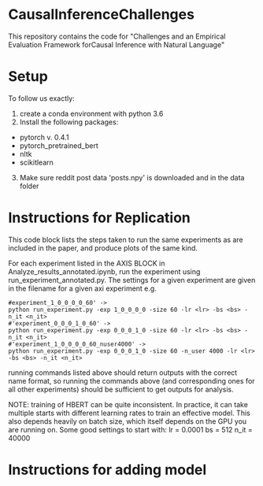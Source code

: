 # CausalInferenceChallenges

This repository contains the code for "Challenges and an Empirical Evaluation Framework forCausal Inference with Natural Language"

# Setup
To follow us exactly:

1. create a conda environment with python 3.6
2. Install the following packages:
  - pytorch v. 0.4.1
  - pytorch_pretrained_bert
  - nltk
  - scikitlearn
3. Make sure reddit post data 'posts.npy' is downloaded and in the data folder

# Instructions for Replication
This code block lists the steps taken to run the same experiments as are included in the paper, and produce plots of the same kind.

For each experiment listed in the AXIS BLOCK in Analyze_results_annotated.ipynb, run the experiment using run_experiment_annotated.py. The settings for a given experiment are given in the filename for a given
axi experiment
e.g.
```
#experiment_1_0_0_0_0_60' -> 
python run_experiment.py -exp 1_0_0_0_0 -size 60 -lr <lr> -bs <bs> -n_it <n_it>
#'experiment_0_0_0_1_0_60' -> 
python run_experiment.py -exp 0_0_0_1_0 -size 60 -lr <lr> -bs <bs> -n_it <n_it>
#'experiment_1_0_0_0_0_60_nuser4000' -> 
python run_experiment.py -exp 0_0_0_1_0 -size 60 -n_user 4000 -lr <lr> -bs <bs> -n_it <n_it>
```

running commands listed above should return outputs with the correct name format, so running the commands
above (and corresponding ones for all other experiments) should be sufficient to get outputs for analysis.


NOTE: training of HBERT can be quite inconsistent. In practice, it can take multiple starts with 
different learning rates to train an effective model. This also depends heavily on batch size, which
itself depends on the GPU you are running on.
Some good settings to start with:
lr = 0.0001
bs = 512
n_it = 40000

# Instructions for adding model
